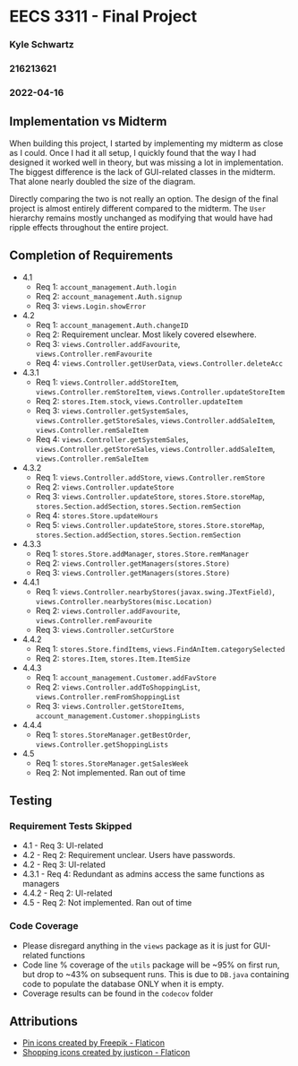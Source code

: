 # EECS 3311 - Final Project

### Kyle Schwartz

### 216213621

### 2022-04-16

## Implementation vs Midterm

When building this project, I started by implementing my midterm as close as I could. Once I had it all setup, I quickly found that the way I had designed it worked well in theory, but was missing a lot in implementation. The biggest difference is the lack of GUI-related classes in the midterm. That alone nearly doubled the size of the diagram.

Directly comparing the two is not really an option. The design of the final project is almost entirely different compared to the midterm. The `User` hierarchy remains mostly unchanged as modifying that would have had ripple effects throughout the entire project.

## Completion of Requirements

- 4.1 
  - Req 1: `account_management.Auth.login`
  - Req 2: `account_management.Auth.signup`
  - Req 3: `views.Login.showError`
- 4.2 
  - Req 1: `account_management.Auth.changeID`
  - Req 2: Requirement unclear. Most likely covered elsewhere.
  - Req 3: `views.Controller.addFavourite`, `views.Controller.remFavourite`
  - Req 4: `views.Controller.getUserData`, `views.Controller.deleteAcc`
- 4.3.1
  - Req 1: `views.Controller.addStoreItem`, `views.Controller.remStoreItem`, `views.Controller.updateStoreItem`
  - Req 2: `stores.Item.stock`, `views.Controller.updateItem`
  - Req 3: `views.Controller.getSystemSales`, `views.Controller.getStoreSales`, `views.Controller.addSaleItem`, `views.Controller.remSaleItem`
  - Req 4: `views.Controller.getSystemSales`, `views.Controller.getStoreSales`, `views.Controller.addSaleItem`, `views.Controller.remSaleItem`
- 4.3.2
  - Req 1: `views.Controller.addStore`, `views.Controller.remStore`
  - Req 2: `views.Controller.updateStore`
  - Req 3: `views.Controller.updateStore`, `stores.Store.storeMap`, `stores.Section.addSection`, `stores.Section.remSection`
  - Req 4: `stores.Store.updateHours`
  - Req 5: `views.Controller.updateStore`, `stores.Store.storeMap`, `stores.Section.addSection`, `stores.Section.remSection`
- 4.3.3
  - Req 1: `stores.Store.addManager`, `stores.Store.remManager`
  - Req 2: `views.Controller.getManagers(stores.Store)`
  - Req 3: `views.Controller.getManagers(stores.Store)`
- 4.4.1
  - Req 1: `views.Controller.nearbyStores(javax.swing.JTextField)`, `views.Controller.nearbyStores(misc.Location)`
  - Req 2: `views.Controller.addFavourite`, `views.Controller.remFavourite`
  - Req 3: `views.Controller.setCurStore`
- 4.4.2
  - Req 1: `stores.Store.findItems`, `views.FindAnItem.categorySelected`
  - Req 2: `stores.Item`, `stores.Item.ItemSize`
- 4.4.3
  - Req 1: `account_management.Customer.addFavStore`
  - Req 2: `views.Controller.addToShoppingList`, `views.Controller.remFromShoppingList`
  - Req 3: `views.Controller.getStoreItems`, `account_management.Customer.shoppingLists`
- 4.4.4
  - Req 1: `stores.StoreManager.getBestOrder`, `views.Controller.getShoppingLists`
- 4.5
  - Req 1: `stores.StoreManager.getSalesWeek`
  - Req 2: Not implemented. Ran out of time

## Testing

### Requirement Tests Skipped

- 4.1 - Req 3: UI-related
- 4.2 - Req 2: Requirement unclear. Users have passwords.
- 4.2 - Req 3: UI-related
- 4.3.1 - Req 4: Redundant as admins access the same functions as managers
- 4.4.2 - Req 2: UI-related
- 4.5 - Req 2: Not implemented. Ran out of time

### Code Coverage

- Please disregard anything in the `views` package as it is just for GUI-related functions
- Code line % coverage of the `utils` package will be ~95% on first run, but drop to ~43% on subsequent runs. This is due to `DB.java` containing code to populate the database ONLY when it is empty.
- Coverage results can be found in the `codecov` folder

## Attributions

- [Pin icons created by Freepik - Flaticon](https://www.flaticon.com/free-icons/pin)
- [Shopping icons created by justicon - Flaticon](https://www.flaticon.com/free-icons/shopping)
